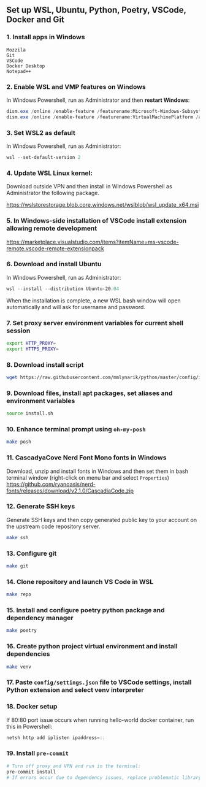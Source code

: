 Set up WSL, Ubuntu, Python, Poetry, VSCode, Docker and Git
------------

### 1. Install apps in Windows
```
Mozzila
Git
VSCode
Docker Desktop
Notepad++
```

### 2. Enable WSL and VMP features on Windows
In Windows Powershell, run as Administrator and then **restart Windows**: 
```powershell
dism.exe /online /enable-feature /featurename:Microsoft-Windows-Subsystem-Linux /all /norestart
dism.exe /online /enable-feature /featurename:VirtualMachinePlatform /all /norestart
```

### 3. Set WSL2 as default
In Windows Powershell, run as Administrator:
```powershell
wsl --set-default-version 2
```

### 4. Update WSL Linux kernel:
Download outside VPN and then install in Windows Powershell as Administrator the following package.

https://wslstorestorage.blob.core.windows.net/wslblob/wsl_update_x64.msi


### 5. In Windows-side installation of VSCode install extension allowing remote development

https://marketplace.visualstudio.com/items?itemName=ms-vscode-remote.vscode-remote-extensionpack

### 6. Download and install Ubuntu
In Windows Powershell, run as Administrator:
```powershell
wsl --install --distribution Ubuntu-20.04
```
When the installation is complete, a new WSL bash window will open automatically and will ask for username and password.

### 7. Set proxy server environment variables for current shell session
```bash
export HTTP_PROXY=
export HTTPS_PROXY=
```

### 8. Download install script
```bash
wget https://raw.githubusercontent.com/mmlynarik/python/master/config/install.sh -e use_proxy=yes -e https_proxy=$HTTP_PROXY
```

### 9. Download files, install apt packages, set aliases and environment variables
```bash
source install.sh
```

### 10. Enhance terminal prompt using `oh-my-posh`
```bash
make posh
```

### 11. CascadyaCove Nerd Font Mono fonts in Windows
Download, unzip and install fonts in Windows and then set them in bash terminal window (right-click on menu bar and select `Properties`)
https://github.com/ryanoasis/nerd-fonts/releases/download/v2.1.0/CascadiaCode.zip

### 12. Generate SSH keys
Generate SSH keys and then copy generated public key to your account on the upstream code repository server.
```bash
make ssh
```

### 13. Configure git
```bash
make git
```

### 14. Clone repository and launch VS Code in WSL
```bash
make repo
```

### 15. Install and configure poetry python package and dependency manager
```bash
make poetry
```

### 16. Create python project virtual environment and install dependencies
```bash
make venv
```

### 17. Paste `config/settings.json` file to VSCode settings, install Python extension and select venv interpreter 


### 18. Docker setup
If 80:80 port issue occurs when running hello-world docker container, run this in Powershell:
```powershell
netsh http add iplisten ipaddress=::
```

### 19. Install `pre-commit`
```bash
# Turn off proxy and VPN and run in the terminal:
pre-commit install
# If errors occur due to dependency issues, replace problematic library directly in the pre-commit venv repository stored in `~/.cache/pre-commit`
```
